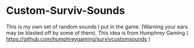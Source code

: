 # Custom-Surviv-Sounds
This is my own set of random sounds I put in the game. (Warning your ears may be blasted off by some of them). This idea is from Humphrey Gaming ( https://github.com/humphreygaming/survivcustomsounds )
